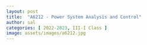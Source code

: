 ```yaml
---
layout: post
title:  "A6212 - Power System Analysis and Control"
author: sal
categories: [ 2022-2023, III-I Class ]
image: assets/images/a6212.jpg
---
```


